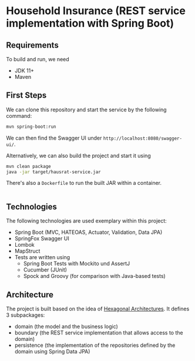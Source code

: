 # Household Insurance (REST service implementation with Spring Boot)

## Requirements

To build and run, we need
 - JDK 11+
 - Maven

## First Steps

We can clone this repository and start the service by the following command:

``` bash
mvn spring-boot:run
```

We can then find the Swagger UI under `http://localhost:8080/swagger-ui/`.

Alternatively, we can also build the project and start it using

``` bash
mvn clean package
java -jar target/hausrat-service.jar
```

There's also a `Dockerfile` to run the built JAR within a container.

``` bash

```

## Technologies

The following technologies are used exemplary within this project:

- Spring Boot (MVC, HATEOAS, Actuator, Validation, Data JPA)
- SpringFox Swagger UI
- Lombok
- MapStruct
- Tests are written using
  - Spring Boot Tests with Mockito und AssertJ
  - Cucumber (JUnit)
  - Spock and Groovy (for comparison with Java-based tests)

## Architecture

The project is built based on the idea of [Hexagonal Architectures](https://www.baeldung.com/hexagonal-architecture-ddd-spring). It defines 3 subpackages:
 - domain (the model and the business logic)
 - boundary (the REST service implementation that allows access to the domain)
 - persistence (the implementation of the repositories defined by the domain using Spring Data JPA)
